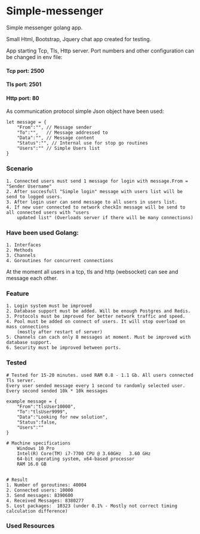 # Simple-messenger 

Simple messenger golang app.

Small Html, Bootstrap, Jquery chat app created for testing.

App starting Tcp, Tls, Http server.
Port numbers and other configuration can be changed in env file:
####    Tcp port:  2500
####    Tls port:  2501
####    Http port:   80

As communication protocol simple Json object have been used: 

    let message = {
        "From":"", // Message sender
        "To":"",   // Message addressed to 
        "Data":"", // Message content
        "Status":"", // Internal use for stop go routines
        "Users":"" // Simple Users list
    }

### Scenario
    1. Connected users must send 1 message for login with message.From = "Sender Username"
    2. After succesfull "Simple login" message with users list will be send to logged users.
    3. After login user can send message to all users in users list.
    4. If new user connected to network checkIn message will be send to all connected users with "users
        updated list" (Overloads server if there will be many connections)
    
### Have been used Golang:
    1. Interfaces
    2. Methods
    3. Channels
    4. Goroutines for concurrent connections

At the moment all users in a tcp, tls and http (websocket) can see and message each other.

### Feature
    1. Login system must be improved
    2. Database support must be added. Will be enough Postgres and Redis.
    3. Protocols must be improved for better network traffic and speed.
    4. Pool must be added on connect of users. It will stop overload on mass connections
        (mostly after restart of server)
    5. Channels can cach only 8 messages at moment. Must be improved with database support.
    6. Security must be improved between ports.

### Tested
    # Tested for 15-20 minutes. used RAM 0.8 - 1.1 Gb. All users connected Tls server. 
    Every user sended message every 1 second to randomly selected user. 
    Every second sended 10k * 10k messages

    example message = {
        "From":"tlsUser10000",  
        "To":"tlsUser9999", 
        "Data":"Looking for new solution",
        "Status":false,
        "Users":""
    }
    
    # Machine specifications
        Windows 10 Pro
        Intel(R) Core(TM) i7-7700 CPU @ 3.60GHz   3.60 GHz
        64-bit operating system, x64-based processor
        RAM 16.0 GB
        
        
    # Result 
    1. Number of goroutines: 40004
    2. Connected users: 10000
    3. Send messages: 8390600
    4. Received Messages: 8380277
    5. Lost packages:  10323 (under 0.1% - Mostly not correct timing calculation difference)

### Used Resources